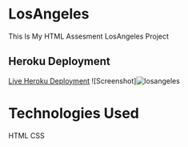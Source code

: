 # LosAngeles

This Is My HTML Assesment LosAngeles Project

## Heroku Deployment

[Live Heroku Deployment](https://los-angeles-a.herokuapp.com)
![Screenshot]![losangeles](https://user-images.githubusercontent.com/91063034/138056933-c2677e10-6b57-4bca-9485-62715898a76f.png)


# Technologies Used

HTML CSS 
